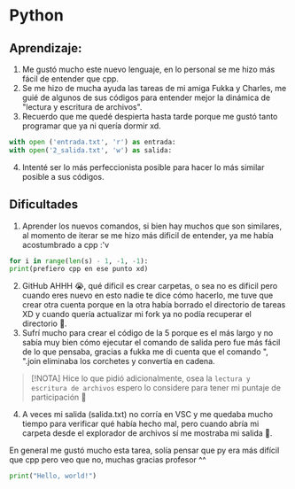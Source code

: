 # Python
## Aprendizaje:
1. Me gustó mucho este nuevo lenguaje, en lo personal se me hizo más fácil de entender que cpp.
2. Se me hizo de mucha ayuda las tareas de mi amiga Fukka y Charles, me guié de algunos de sus códigos para entender mejor la dinámica de "lectura y escritura de archivos".
3. Recuerdo que me quedé despierta hasta tarde porque me gustó tanto programar que ya ni quería dormir xd.
 ```python  
with open ('entrada.txt', 'r') as entrada:
with open('2_salida.txt', 'w') as salida:
  ```
4. Intenté ser lo más perfeccionista posible para hacer lo más similar posible a sus códigos.

## Dificultades
1. Aprender los nuevos comandos, si bien hay muchos que son similares, al momento de iterar se me hizo más dificil de entender, ya me había acostumbrado a cpp :'v
```py
for i in range(len(s) - 1, -1, -1):
print(prefiero cpp en ese punto xd)
```
2. GitHub AHHH 😭, qué dificil es crear carpetas, o sea no es dificil pero cuando eres nuevo en esto nadie te dice cómo hacerlo, me tuve que crear otra cuenta porque en la otra había borrado el directorio de tareas XD y cuando quería actualizar mi fork ya no podía recuperar el directorio 🤣.
3.  Sufrí mucho para crear el código de la 5 porque es el más largo y no sabía muy bien cómo ejecutar el comando de salida pero fue más fácil de lo que pensaba, gracias a fukka me di cuenta que el comando ", ".join eliminaba los corchetes y convertía en cadena.
> [!NOTA]
> Hice lo que pidió adicionalmente, osea la 
> `lectura y escritura de archivos` espero lo considere para tener mi puntaje de participación 🙏
4. A veces mi salida (salida.txt) no corría en VSC y me quedaba mucho tiempo para verificar qué había hecho mal, pero cuando abría mi carpeta desde el explorador de archivos sí me mostraba mi salida 🤡.

En general me gustó mucho esta tarea, solía pensar que py era más difícil que cpp pero veo que no, muchas gracias profesor ^^
 ```python  
print("Hello, world!")
  ```
